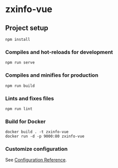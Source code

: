 # zxinfo-vue

## Project setup

```
npm install
```

### Compiles and hot-reloads for development

```
npm run serve
```

### Compiles and minifies for production

```
npm run build
```

### Lints and fixes files

```
npm run lint
```

### Build for Docker

```
docker build . -t zxinfo-vue
docker run -d -p 9000:80 zxinfo-vue
```

### Customize configuration

See [Configuration Reference](https://cli.vuejs.org/config/).
